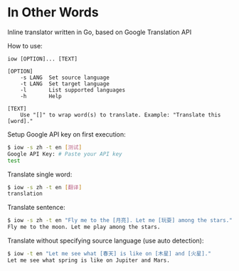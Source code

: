 # In Other Words
Inline translator written in Go, based on Google Translation API

How to use:
```
iow [OPTION]... [TEXT]

[OPTION]
    -s LANG  Set source language
    -t LANG  Set target language
    -l       List supported languages
    -h       Help

[TEXT]
    Use "[]" to wrap word(s) to translate. Example: "Translate this [word]."
```

Setup Google API key on first execution:
```sh
$ iow -s zh -t en [测试]
Google API Key: # Paste your API key
test
```

Translate single word:
```sh
$ iow -s zh -t en [翻译]
translation
```

Translate sentence:
```sh
$ iow -s zh -t en "Fly me to the [月亮]. Let me [玩耍] among the stars."
Fly me to the moon. Let me play among the stars.
```

Translate without specifying source language (use auto detection):
```sh
$ iow -t en "Let me see what [春天] is like on [木星] and [火星]."
Let me see what spring is like on Jupiter and Mars.
```